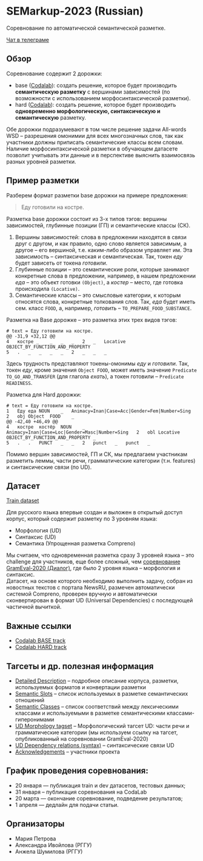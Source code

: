 # SEMarkup-2023 (Russian)

Соревнование по автоматической семантической разметке.

[Чат в телеграме](https://t.me/+58wXWNPgUt8yZDgy)

## Обзор

Соревнование содержит 2 дорожки:
- base ([Codalab](https://codalab.lisn.upsaclay.fr/competitions/10472)): создать решение, которое будет производить **семантическую разметку** с вершинами зависимостей (по возможности с использованием морфосинтаксической разметки).
- hard ([Codalab](https://codalab.lisn.upsaclay.fr/competitions/10471)): создать решение, которое будет производить **одновременно морфологическую, синтаксическую и семантическую** разметку.

Обе дорожки подразумевают в том числе решение задачи All-words WSD &ndash; разрешения омонимии для всех многозначных слов, так как участники должны приписать семантические классы всем словам.<br />
Наличие морфосинтаксической разметки в обучающем датасете позволит учитывать эти данные и в перспективе выяснить взаимосвязь разных уровней разметки.

## Пример разметки

Разберем формат разметки base дорожки на примере предложения:
> Еду готовили на костре.

Разметка base дорожки состоит из 3-х типов тэгов: вершины зависимостей, глубинные позиции (ГП) и семантические классы (СК).
1) Вершины зависимостей: слова в предложении находятся в связи друг с другом, и как правило, одно слово является зависимым, а другое &ndash; его вершиной, т.е. каким-либо образом управляет им. Эта зависимость &ndash; синтаксическая и семантическая. Так, токен *еду* будет зависеть от токена *готовили*.
2) Глубинные позиции &ndash; это семантические роли, которые занимают конкретные слова в предложении, например, в нашем предложении *еда* &ndash; это объект готовки `(Object)`, а *костер* &ndash; место, где готовка происходила `(Locative)`.
3) Семантические классы &ndash; это смысловые категории, к которым относятся слова, конкретные толкования слов. Так, *еда* будет иметь сем. класс `FOOD`, а, например, *готовить* &ndash; `TO_PREPARE_FOOD_SUBSTANCE`.

Разметка на Base дорожке &ndash; это разметка этих трех видов тэгов:

```
# text = Еду готовили на костре.
@@ -31,9 +32,12 @@
4	костре _	_	_	_	2	_	Locative	OBJECT_BY_FUNCTION_AND_PROPERTY
5	.	_	_	_	_	2	_	_	_
```
Здесь трудность представляют токены-омонимы *еду* и *готовили*. Так, токен *еду*, кроме значения `Object FOOD`, может иметь значение `Predicate	TO_GO_AND_TRANSFER` (для глагола *ехать*), а токен готовили &ndash; `Predicate	READINESS`.

Разметка для Hard дорожки:

```
# text = Еду готовили на костре.
1	Еду	еда	NOUN	_	Animacy=Inan|Case=Acc|Gender=Fem|Number=Sing	2	obj	Object	FOOD	_
@@ -42,40 +46,49 @@
4	костре	костёр	NOUN	_	Animacy=Inan|Case=Loc|Gender=Masc|Number=Sing	2	obl	Locative	OBJECT_BY_FUNCTION_AND_PROPERTY	_
5	.	.	PUNCT	_	_	2	punct	_	punct	_
```
Помимо вершин зависимостей, ГП и СК, мы предлагаем участникам разметить леммы, части речи, грамматические категории (т.н. features) и синтаксические связи (по UD).

## Датасет

[Train dataset](train.conllu)

Для русского языка впервые создан и выложен в открытый доступ корпус, который содержит разметку по 3 уровням языка:
- Морфология (UD)
- Синтаксис (UD)
- Семантика (Упрощенная разметка Compreno)

Мы считаем, что одновременная разметка сразу 3 уровней языка &ndash; это challenge для участников, еще более сложный, чем [соревнование GramEval-2020 (Диалог)](https://github.com/dialogue-evaluation/GramEval2020), где было 2 уровня языка &ndash; морфология и синтаксис.<br />
Датасет, на основе которого необходимо выполнить задачу, собран из новостных текстов с портала NewsRU, размечен автоматически системой Compreno, проверен вручную и автоматически сконвертирован в формат UD (Universal Dependencies) с последующей частичной вычиткой.

## Важные ссылки

- [Codalab BASE track](https://codalab.lisn.upsaclay.fr/competitions/10472)
- [Codalab HARD track](https://codalab.lisn.upsaclay.fr/competitions/10471)

## Тагсеты и др. полезная информация

- [Detailed Description](README_detailed_description.md) – подробное описание корпуса, разметки, используемых форматов и конвертации разметки
- [Semantic Slots](tagsets/semantic_slots.xlsx) – список используемых в разметке семантических отношений
- [Semantic Classes](tagsets/semantic_classes.csv) – список соответствий между лексическими классами и используемыми в разметке семантическими классами-гиперонимами
- [UD Morphology tagset](https://github.com/dialogue-evaluation/GramEval2020/blob/master/UDtagset/UD-Russian_tagset.md) &ndash; Морфологический тагсет UD: части речи и грамматические категории (мы используем ссылку на тагсет, опубликованный на соревновании GramEval-2020)
- [UD Dependency relations (syntax)](tagsets/syntax.md) &ndash; синтаксические связи UD
- [Acknowledgements](acknowledgements.md) – участники проекта

## График проведения соревнования:

- 20 января — публикация train и dev датасетов, тестовых данных;
- 31 января &ndash; публикация соревнования на CodaLab
- 20 марта — окончание соревнование, подведение результатов;
- 1 апреля — дедлайн для подачи статьи.

## Организаторы

- Мария Петрова
- Александра Ивойлова (РГГУ)
- Анжела Шумилова (РГГУ)
